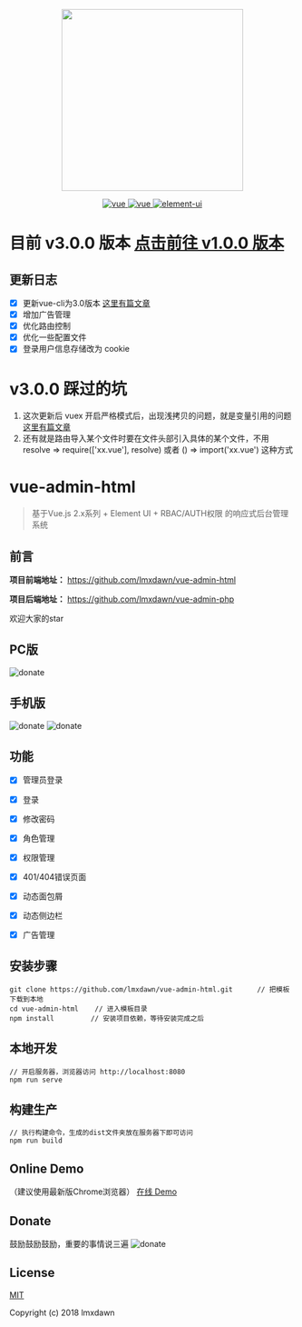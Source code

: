<p align="center">
  <img width="320" src="https://lmxdawn.github.io/images/lmxdawn.png">
</p>

<p align="center">
  <a href="https://github.com/vuejs/vue">
    <img src="https://img.shields.io/badge/vue-2.5.16-brightgreen.svg" alt="vue">
  </a>
  <a href="https://cli.vuejs.org">
    <img src="https://img.shields.io/badge/vue-cli3.0.0-brightgreen.svg" alt="vue">
  </a>
  <a href="https://github.com/ElemeFE/element">
    <img src="https://img.shields.io/badge/element--ui-2.4.3-brightgreen.svg" alt="element-ui">
  </a>
</p>

# 目前 v3.0.0 版本 <a href="https://github.com/lmxdawn/vue-admin-html/tree/v1.0.0">点击前往 v1.0.0 版本</a>
## 更新日志
- [x] 更新vue-cli为3.0版本 <a href="https://segmentfault.com/a/1190000015133974">这里有篇文章</a>
- [x] 增加广告管理
- [x] 优化路由控制
- [x] 优化一些配置文件
- [x] 登录用户信息存储改为 cookie

# v3.0.0 踩过的坑
1. 这次更新后 vuex 开启严格模式后，出现浅拷贝的问题，就是变量引用的问题 <a href="https://segmentfault.com/q/1010000010025289/a-1020000015605407">这里有篇文章</a>
2. 还有就是路由导入某个文件时要在文件头部引入具体的某个文件，不用 resolve => require(['xx.vue'], resolve) 或者  () => import('xx.vue') 这种方式


# vue-admin-html

> 基于Vue.js 2.x系列 + Element UI + RBAC/AUTH权限 的响应式后台管理系统

## 前言 ##

**项目前端地址：** https://github.com/lmxdawn/vue-admin-html

**项目后端地址：** https://github.com/lmxdawn/vue-admin-php

欢迎大家的star

## PC版
![donate](https://lmxdawn.github.io/images/pc.png)
## 手机版
![donate](https://lmxdawn.github.io/images/phone.png)
![donate](https://lmxdawn.github.io/images/phone-1.png)


## 功能 ##
- [x] 管理员登录
- [x] 登录
- [x] 修改密码
- [x] 角色管理
- [x] 权限管理
- [x] 401/404错误页面
- [x] 动态面包屑
- [x] 动态侧边栏
- [x] 广告管理


## 安装步骤 ##

	git clone https://github.com/lmxdawn/vue-admin-html.git      // 把模板下载到本地
	cd vue-admin-html    // 进入模板目录
	npm install         // 安装项目依赖，等待安装完成之后

## 本地开发 ##

	// 开启服务器，浏览器访问 http://localhost:8080
	npm run serve

## 构建生产 ##

	// 执行构建命令，生成的dist文件夹放在服务器下即可访问
	npm run build
	
## Online Demo
 （建议使用最新版Chrome浏览器）
[在线 Demo](https://lmxdawn.github.io/vue-admin)

## Donate
鼓励鼓励鼓励，重要的事情说三遍 
![donate](https://lmxdawn.github.io/images/pay.png)


## License

[MIT](https://github.com/lmxdawn/vue-admin-html/blob/master/LICENSE)

Copyright (c) 2018 lmxdawn

